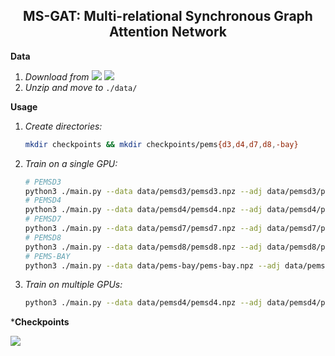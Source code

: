 <h2 align="center">MS-GAT: Multi-relational Synchronous Graph Attention Network</h2>

**Data**

1. _Download from_ [<img src="https://img.shields.io/badge/Onedrive-0078D4?&style=flat-square&logo=Microsoft+OneDrive&logoColor=white"/>](https://1drv.ms/u/s!AufZP2YDvxUDlg5G8bGu7Ay7vzhX?e=U6Kmt4) [<img src="https://img.shields.io/badge/Google_Drive-4285F4?style=flat-square&logo=Google+Drive&logoColor=white"/>](https://drive.google.com/file/d/1oXSKwV71olfoeyt4dgoVXSdIN_S17hsL/view?usp=sharing)
2. _Unzip and move to_ `./data/`

**Usage**

1. _Create directories:_

    ```bash
    mkdir checkpoints && mkdir checkpoints/pems{d3,d4,d7,d8,-bay}
    ```

2. _Train on a single GPU:_

    ```bash
    # PEMSD3
    python3 ./main.py --data data/pemsd3/pemsd3.npz --adj data/pemsd3/pemsd3.csv --checkpoints checkpoints/pemsd3 --nodes 358 --channels 1 --batch 32 --workers 4 --gpu 0
    # PEMSD4
    python3 ./main.py --data data/pemsd4/pemsd4.npz --adj data/pemsd4/pemsd4.csv --checkpoints checkpoints/pemsd4 --nodes 307 --channels 3 --batch 64 --workers 4 --gpu 0
    # PEMSD7
    python3 ./main.py --data data/pemsd7/pemsd7.npz --adj data/pemsd7/pemsd7.csv --checkpoints checkpoints/pemsd7 --nodes 883 --channels 1 --batch 16 --workers 4 --gpu 0
    # PEMSD8
    python3 ./main.py --data data/pemsd8/pemsd8.npz --adj data/pemsd8/pemsd8.csv --checkpoints checkpoints/pemsd8 --nodes 170 --channels 3 --batch 64 --workers 4 --gpu 0
    # PEMS-BAY
    python3 ./main.py --data data/pems-bay/pems-bay.npz --adj data/pems-bay/pems-bay.csv --checkpoints checkpoints/pems-bay --nodes 325 --channels 1 --batch 32 --workers 4 --gpu 0
    ```

3. _Train on multiple GPUs:_

    ```bash
    python3 ./main.py --data data/pemsd4/pemsd4.npz --adj data/pemsd4/pemsd4.csv --checkpoints checkpoints/pemsd4 --nodes 307 --channels 3 --batch 64 --workers 4 --gpus 0,1,2,3
    ```

\***Checkpoints**

[<img src="https://img.shields.io/badge/PEMSD4-MAE=19.49_MAPE=13.67_RMSE=31.66-4285F4?style=flat-square&logo=Pytorch"/>](https://drive.google.com/file/d/1UEE1YJuA2RGhnL8R_XjBzrY03QJ6z1Vs/view?usp=sharing)
